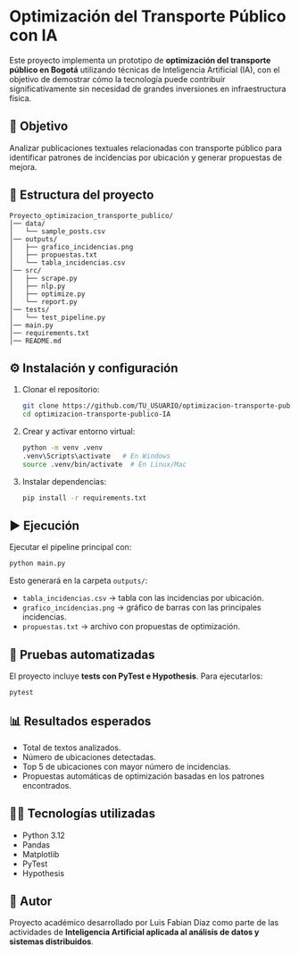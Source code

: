 # Optimización del Transporte Público con IA

Este proyecto implementa un prototipo de **optimización del transporte público en Bogotá** utilizando técnicas de Inteligencia Artificial (IA), con el objetivo de demostrar cómo la tecnología puede contribuir significativamente sin necesidad de grandes inversiones en infraestructura física.

## 🚀 Objetivo
Analizar publicaciones textuales relacionadas con transporte público para identificar patrones de incidencias por ubicación y generar propuestas de mejora.

## 📂 Estructura del proyecto
```
Proyecto_optimizacion_transporte_publico/
│── data/
│   └── sample_posts.csv
│── outputs/
│   ├── grafico_incidencias.png
│   ├── propuestas.txt
│   └── tabla_incidencias.csv
│── src/
│   ├── scrape.py
│   ├── nlp.py
│   ├── optimize.py
│   └── report.py
│── tests/
│   └── test_pipeline.py
│── main.py
│── requirements.txt
│── README.md
```

## ⚙️ Instalación y configuración
1. Clonar el repositorio:
   ```bash
   git clone https://github.com/TU_USUARIO/optimizacion-transporte-publico-IA.git
   cd optimizacion-transporte-publico-IA
   ```

2. Crear y activar entorno virtual:
   ```bash
   python -m venv .venv
   .venv\Scripts\activate   # En Windows
   source .venv/bin/activate  # En Linux/Mac
   ```

3. Instalar dependencias:
   ```bash
   pip install -r requirements.txt
   ```

## ▶️ Ejecución
Ejecutar el pipeline principal con:
```bash
python main.py
```

Esto generará en la carpeta `outputs/`:
- `tabla_incidencias.csv` → tabla con las incidencias por ubicación.
- `grafico_incidencias.png` → gráfico de barras con las principales incidencias.
- `propuestas.txt` → archivo con propuestas de optimización.

## 🧪 Pruebas automatizadas
El proyecto incluye **tests con PyTest e Hypothesis**. Para ejecutarlos:
```bash
pytest
```

## 📊 Resultados esperados
- Total de textos analizados.
- Número de ubicaciones detectadas.
- Top 5 de ubicaciones con mayor número de incidencias.
- Propuestas automáticas de optimización basadas en los patrones encontrados.

## 👨‍💻 Tecnologías utilizadas
- Python 3.12
- Pandas
- Matplotlib
- PyTest
- Hypothesis

## 📌 Autor
Proyecto académico desarrollado por Luis Fabian Diaz como parte de las actividades de **Inteligencia Artificial aplicada al análisis de datos y sistemas distribuidos**.
